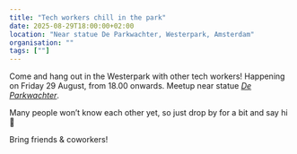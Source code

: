 ```yaml
---
title: "Tech workers chill in the park"
date: 2025-08-29T18:00:00+02:00
location: "Near statue De Parkwachter, Westerpark, Amsterdam"
organisation: ""
tags: [""]
---
```


Come and hang out in the Westerpark with other tech workers! Happening on Friday 29 August, from 18.00 onwards. Meetup near statue [*De Parkwachter*](https://maps.app.goo.gl/fn5HsdJVmHkH9fv67). 

Many people won’t know each other yet, so just drop by for a bit and say hi 🙂

Bring friends & coworkers! 

